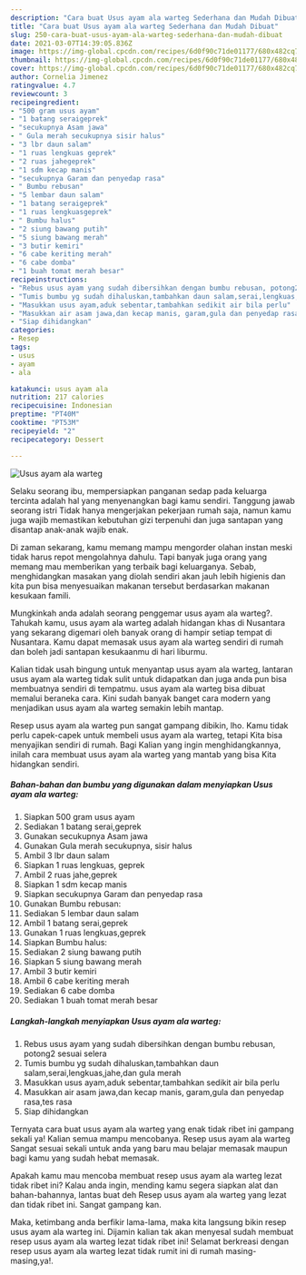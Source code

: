 ```yaml
---
description: "Cara buat Usus ayam ala warteg Sederhana dan Mudah Dibuat"
title: "Cara buat Usus ayam ala warteg Sederhana dan Mudah Dibuat"
slug: 250-cara-buat-usus-ayam-ala-warteg-sederhana-dan-mudah-dibuat
date: 2021-03-07T14:39:05.836Z
image: https://img-global.cpcdn.com/recipes/6d0f90c71de01177/680x482cq70/usus-ayam-ala-warteg-foto-resep-utama.jpg
thumbnail: https://img-global.cpcdn.com/recipes/6d0f90c71de01177/680x482cq70/usus-ayam-ala-warteg-foto-resep-utama.jpg
cover: https://img-global.cpcdn.com/recipes/6d0f90c71de01177/680x482cq70/usus-ayam-ala-warteg-foto-resep-utama.jpg
author: Cornelia Jimenez
ratingvalue: 4.7
reviewcount: 3
recipeingredient:
- "500 gram usus ayam"
- "1 batang seraigeprek"
- "secukupnya Asam jawa"
- " Gula merah secukupnya sisir halus"
- "3 lbr daun salam"
- "1 ruas lengkuas geprek"
- "2 ruas jahegeprek"
- "1 sdm kecap manis"
- "secukupnya Garam dan penyedap rasa"
- " Bumbu rebusan"
- "5 lembar daun salam"
- "1 batang seraigeprek"
- "1 ruas lengkuasgeprek"
- " Bumbu halus"
- "2 siung bawang putih"
- "5 siung bawang merah"
- "3 butir kemiri"
- "6 cabe keriting merah"
- "6 cabe domba"
- "1 buah tomat merah besar"
recipeinstructions:
- "Rebus usus ayam yang sudah dibersihkan dengan bumbu rebusan, potong2 sesuai selera"
- "Tumis bumbu yg sudah dihaluskan,tambahkan daun salam,serai,lengkuas,jahe,dan gula merah"
- "Masukkan usus ayam,aduk sebentar,tambahkan sedikit air bila perlu"
- "Masukkan air asam jawa,dan kecap manis, garam,gula dan penyedap rasa,tes rasa"
- "Siap dihidangkan"
categories:
- Resep
tags:
- usus
- ayam
- ala

katakunci: usus ayam ala 
nutrition: 217 calories
recipecuisine: Indonesian
preptime: "PT40M"
cooktime: "PT53M"
recipeyield: "2"
recipecategory: Dessert

---
```



![Usus ayam ala warteg](https://img-global.cpcdn.com/recipes/6d0f90c71de01177/680x482cq70/usus-ayam-ala-warteg-foto-resep-utama.jpg)

Selaku seorang ibu, mempersiapkan panganan sedap pada keluarga tercinta adalah hal yang menyenangkan bagi kamu sendiri. Tanggung jawab seorang istri Tidak hanya mengerjakan pekerjaan rumah saja, namun kamu juga wajib memastikan kebutuhan gizi terpenuhi dan juga santapan yang disantap anak-anak wajib enak.

Di zaman  sekarang, kamu memang mampu mengorder olahan instan meski tidak harus repot mengolahnya dahulu. Tapi banyak juga orang yang memang mau memberikan yang terbaik bagi keluarganya. Sebab, menghidangkan masakan yang diolah sendiri akan jauh lebih higienis dan kita pun bisa menyesuaikan makanan tersebut berdasarkan makanan kesukaan famili. 



Mungkinkah anda adalah seorang penggemar usus ayam ala warteg?. Tahukah kamu, usus ayam ala warteg adalah hidangan khas di Nusantara yang sekarang digemari oleh banyak orang di hampir setiap tempat di Nusantara. Kamu dapat memasak usus ayam ala warteg sendiri di rumah dan boleh jadi santapan kesukaanmu di hari liburmu.

Kalian tidak usah bingung untuk menyantap usus ayam ala warteg, lantaran usus ayam ala warteg tidak sulit untuk didapatkan dan juga anda pun bisa membuatnya sendiri di tempatmu. usus ayam ala warteg bisa dibuat memalui beraneka cara. Kini sudah banyak banget cara modern yang menjadikan usus ayam ala warteg semakin lebih mantap.

Resep usus ayam ala warteg pun sangat gampang dibikin, lho. Kamu tidak perlu capek-capek untuk membeli usus ayam ala warteg, tetapi Kita bisa menyajikan sendiri di rumah. Bagi Kalian yang ingin menghidangkannya, inilah cara membuat usus ayam ala warteg yang mantab yang bisa Kita hidangkan sendiri.

<!--inarticleads1-->

##### Bahan-bahan dan bumbu yang digunakan dalam menyiapkan Usus ayam ala warteg:

1. Siapkan 500 gram usus ayam
1. Sediakan 1 batang serai,geprek
1. Gunakan secukupnya Asam jawa
1. Gunakan  Gula merah secukupnya, sisir halus
1. Ambil 3 lbr daun salam
1. Siapkan 1 ruas lengkuas, geprek
1. Ambil 2 ruas jahe,geprek
1. Siapkan 1 sdm kecap manis
1. Siapkan secukupnya Garam dan penyedap rasa
1. Gunakan  Bumbu rebusan:
1. Sediakan 5 lembar daun salam
1. Ambil 1 batang serai,geprek
1. Gunakan 1 ruas lengkuas,geprek
1. Siapkan  Bumbu halus:
1. Sediakan 2 siung bawang putih
1. Siapkan 5 siung bawang merah
1. Ambil 3 butir kemiri
1. Ambil 6 cabe keriting merah
1. Sediakan 6 cabe domba
1. Sediakan 1 buah tomat merah besar




<!--inarticleads2-->

##### Langkah-langkah menyiapkan Usus ayam ala warteg:

1. Rebus usus ayam yang sudah dibersihkan dengan bumbu rebusan, potong2 sesuai selera
1. Tumis bumbu yg sudah dihaluskan,tambahkan daun salam,serai,lengkuas,jahe,dan gula merah
1. Masukkan usus ayam,aduk sebentar,tambahkan sedikit air bila perlu
1. Masukkan air asam jawa,dan kecap manis, garam,gula dan penyedap rasa,tes rasa
1. Siap dihidangkan




Ternyata cara buat usus ayam ala warteg yang enak tidak ribet ini gampang sekali ya! Kalian semua mampu mencobanya. Resep usus ayam ala warteg Sangat sesuai sekali untuk anda yang baru mau belajar memasak maupun bagi kamu yang sudah hebat memasak.

Apakah kamu mau mencoba membuat resep usus ayam ala warteg lezat tidak ribet ini? Kalau anda ingin, mending kamu segera siapkan alat dan bahan-bahannya, lantas buat deh Resep usus ayam ala warteg yang lezat dan tidak ribet ini. Sangat gampang kan. 

Maka, ketimbang anda berfikir lama-lama, maka kita langsung bikin resep usus ayam ala warteg ini. Dijamin kalian tak akan menyesal sudah membuat resep usus ayam ala warteg lezat tidak ribet ini! Selamat berkreasi dengan resep usus ayam ala warteg lezat tidak rumit ini di rumah masing-masing,ya!.

